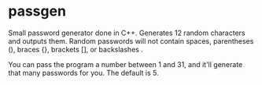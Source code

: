 # passgen
Small password generator done in C++. Generates 12 random characters and outputs them.
Random passwords will not contain spaces, parentheses (), braces {}, brackets [], or backslashes \.

You can pass the program a number between 1 and 31, and it'll generate that many passwords for you. The default is 5.
